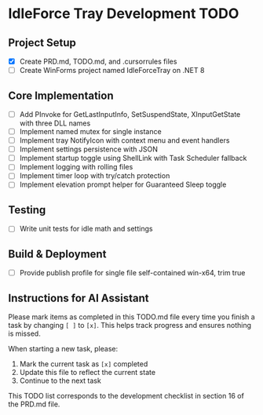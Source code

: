 # IdleForce Tray Development TODO

## Project Setup
- [x] Create PRD.md, TODO.md, and .cursorrules files
- [ ] Create WinForms project named IdleForceTray on .NET 8

## Core Implementation
- [ ] Add PInvoke for GetLastInputInfo, SetSuspendState, XInputGetState with three DLL names
- [ ] Implement named mutex for single instance
- [ ] Implement tray NotifyIcon with context menu and event handlers
- [ ] Implement settings persistence with JSON
- [ ] Implement startup toggle using ShellLink with Task Scheduler fallback
- [ ] Implement logging with rolling files
- [ ] Implement timer loop with try/catch protection
- [ ] Implement elevation prompt helper for Guaranteed Sleep toggle

## Testing
- [ ] Write unit tests for idle math and settings

## Build & Deployment
- [ ] Provide publish profile for single file self-contained win-x64, trim true

## Instructions for AI Assistant
Please mark items as completed in this TODO.md file every time you finish a task by changing `[ ]` to `[x]`. This helps track progress and ensures nothing is missed.

When starting a new task, please:
1. Mark the current task as `[x]` completed
2. Update this file to reflect the current state
3. Continue to the next task

This TODO list corresponds to the development checklist in section 16 of the PRD.md file.

